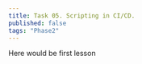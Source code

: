 ```yaml
---
title: Task 05. Scripting in CI/CD.
published: false
tags: "Phase2"
---
```


Here would be first lesson
